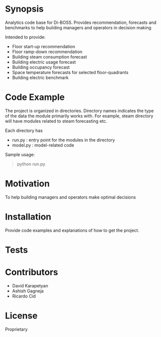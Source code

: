 # Synopsis

Analytics code base for Di-BOSS. Provides recommendation, forecasts and
benchmarks to help building managers and operators in decision making

Intended to provide:
* Floor start-up recommendation
* Floor ramp-down recommendation
* Building steam consumption forecast
* Building electric usage forecast
* Building occupancy forecast
* Space temperature forecasts for selected floor-quadrants
* Building electric benchmark



# Code Example

The project is organized in directories. Directory names indicates the type
of the data the module primarily works with. For example, steam directory will
have modules related to steam forecasting etc. 

Each directory has
* run.py : entry point for the modules in the directory
* model.py : model-related code

Sample usage:
> python run.py


# Motivation

To help building managers and operators make optimal decisions

# Installation

Provide code examples and explanations of how to get the project.


# Tests


# Contributors

* David Karapetyan
* Ashish Gagneja
* Ricardo Cid

# License

Proprietary
